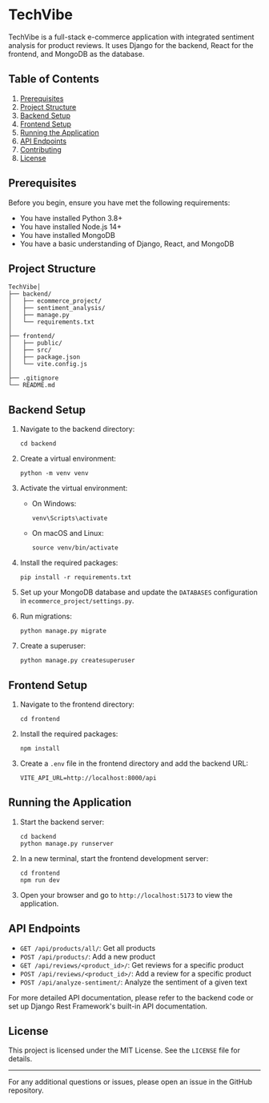 # TechVibe

TechVibe is a full-stack e-commerce application with integrated sentiment analysis for product reviews. It uses Django for the backend, React for the frontend, and MongoDB as the database.

## Table of Contents
1. [Prerequisites](#prerequisites)
2. [Project Structure](#project-structure)
3. [Backend Setup](#backend-setup)
4. [Frontend Setup](#frontend-setup)
5. [Running the Application](#running-the-application)
6. [API Endpoints](#api-endpoints)
7. [Contributing](#contributing)
8. [License](#license)

## Prerequisites

Before you begin, ensure you have met the following requirements:
* You have installed Python 3.8+
* You have installed Node.js 14+
* You have installed MongoDB
* You have a basic understanding of Django, React, and MongoDB

## Project Structure

```
TechVibe│
├── backend/
│   ├── ecommerce_project/
│   ├── sentiment_analysis/
│   ├── manage.py
│   └── requirements.txt
│
├── frontend/
│   ├── public/
│   ├── src/
│   ├── package.json
│   └── vite.config.js
│
├── .gitignore
└── README.md
```

## Backend Setup

1. Navigate to the backend directory:
   ```
   cd backend
   ```

2. Create a virtual environment:
   ```
   python -m venv venv
   ```

3. Activate the virtual environment:
   - On Windows:
     ```
     venv\Scripts\activate
     ```
   - On macOS and Linux:
     ```
     source venv/bin/activate
     ```

4. Install the required packages:
   ```
   pip install -r requirements.txt
   ```

5. Set up your MongoDB database and update the `DATABASES` configuration in `ecommerce_project/settings.py`.

6. Run migrations:
   ```
   python manage.py migrate
   ```

7. Create a superuser:
   ```
   python manage.py createsuperuser
   ```

## Frontend Setup

1. Navigate to the frontend directory:
   ```
   cd frontend
   ```

2. Install the required packages:
   ```
   npm install
   ```

3. Create a `.env` file in the frontend directory and add the backend URL:
   ```
   VITE_API_URL=http://localhost:8000/api
   ```

## Running the Application

1. Start the backend server:
   ```
   cd backend
   python manage.py runserver
   ```

2. In a new terminal, start the frontend development server:
   ```
   cd frontend
   npm run dev
   ```

3. Open your browser and go to `http://localhost:5173` to view the application.

## API Endpoints

- `GET /api/products/all/`: Get all products
- `POST /api/products/`: Add a new product
- `GET /api/reviews/<product_id>/`: Get reviews for a specific product
- `POST /api/reviews/<product_id>/`: Add a review for a specific product
- `POST /api/analyze-sentiment/`: Analyze the sentiment of a given text

For more detailed API documentation, please refer to the backend code or set up Django Rest Framework's built-in API documentation.


## License

This project is licensed under the MIT License. See the `LICENSE` file for details.

---

For any additional questions or issues, please open an issue in the GitHub repository.